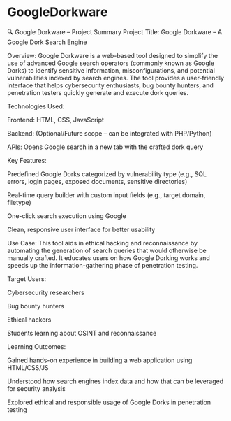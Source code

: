 # GoogleDorkware
🔍 Google Dorkware – Project Summary
Project Title: Google Dorkware – A Google Dork Search Engine

Overview:
Google Dorkware is a web-based tool designed to simplify the use of advanced Google search operators (commonly known as Google Dorks) to identify sensitive information, misconfigurations, and potential vulnerabilities indexed by search engines. The tool provides a user-friendly interface that helps cybersecurity enthusiasts, bug bounty hunters, and penetration testers quickly generate and execute dork queries.

Technologies Used:

Frontend: HTML, CSS, JavaScript

Backend: (Optional/Future scope – can be integrated with PHP/Python)

APIs: Opens Google search in a new tab with the crafted dork query

Key Features:

Predefined Google Dorks categorized by vulnerability type (e.g., SQL errors, login pages, exposed documents, sensitive directories)

Real-time query builder with custom input fields (e.g., target domain, filetype)

One-click search execution using Google

Clean, responsive user interface for better usability

Use Case:
This tool aids in ethical hacking and reconnaissance by automating the generation of search queries that would otherwise be manually crafted. It educates users on how Google Dorking works and speeds up the information-gathering phase of penetration testing.

Target Users:

Cybersecurity researchers

Bug bounty hunters

Ethical hackers

Students learning about OSINT and reconnaissance

Learning Outcomes:

Gained hands-on experience in building a web application using HTML/CSS/JS

Understood how search engines index data and how that can be leveraged for security analysis

Explored ethical and responsible usage of Google Dorks in penetration testing
